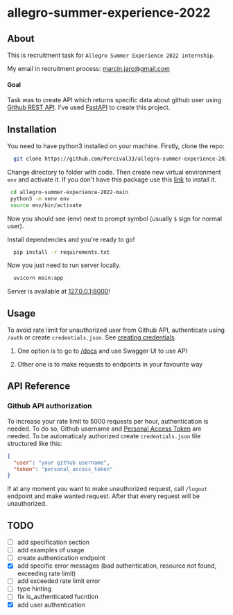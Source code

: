 # allegro-summer-experience-2022

## About

This is recruitment task for `Allegro Summer Experience 2022 internship`.

My email in recruitment process: [marcin.jarc@gmail.com](mailto:marcin.jarc@gmail.com)

#### Goal

Task was to create API which returns specific data about github user using [Github REST API](https://docs.github.com/en/rest).
I've used [FastAPI](https://fastapi.tiangolo.com/) to create this project.

## Installation

You need to have python3 installed on your machine. Firstly, clone the repo:

```bash
  git clone https://github.com/Percival33/allegro-summer-experience-2022.git
```

Change directory to folder with code. Then create new virtual environment `env` and activate it. If you don't have this package use this [link](https://packaging.python.org/en/latest/guides/installing-using-pip-and-virtual-environments/) to install it.

```bash
 cd allegro-summer-experience-2022-main
 python3 -m venv env
 source env/bin/activate
```

Now you should see (env) next to prompt symbol (usually `$` sign for normal user).

Install dependencies and you're ready to go!

```bash
  pip install -r requirements.txt
```

Now you just need to run server locally.

```bash
  uvicorn main:app
```

Server is available at [127.0.0.1:8000](http://127.0.0.1:8000)!

## Usage

To avoid rate limit for unauthorized user from Github API, authenticate using `/auth` or create `credentials.json`. See [creating credentials](#github-api-authorization).

1. One option is to go to [/docs](http://127.0.0.1:8000/docs) and use Swagger UI to use API

2. Other one is to make requests to endpoints in your favourite way

## API Reference

### Github API authorization

To increase your rate limit to 5000 requests per hour, authentication is needed. To do so, Github username and [Personal Access Token](https://docs.github.com/en/authentication/keeping-your-account-and-data-secure/creating-a-personal-access-token) are needed. To be automaticaly authorized create `credentials.json` file structured like this:

```json
{
  "user": "your github username",
  "token": "personal_access_token"
}
```

If at any moment you want to make unauthorized request, call `/logout` endpoint and make wanted request. After that every request will be unauthorized.

## TODO

- [ ] add specification section
- [ ] add examples of usage
- [ ] create authentication endpoint
- [x] add specific error messages (bad authentication, resource not found, exceeding rate limit)
- [ ] add exceeded rate limit error
- [ ] type hinting
- [ ] fix is_authenticated fucntion
- [x] add user authentication
